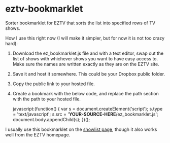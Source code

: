 eztv-bookmarklet
================

Sorter bookmarklet for EZTV that sorts the list into specified rows of TV shows.

How I use this right now (I will make it simpler, but for now it is not too crazy hard):

1. Download the ez_bookmarklet.js file and with a text editor, swap out the list of shows with whichever shows you want to have easy access to. Make sure the names are written exactly as they are on the EZTV site.
2. Save it and host it somewhere. This could be your Dropbox public folder.
3. Copy the public link to your hosted file.
4. Create a bookmark with the below code, and replace the path section with the path to your hosted file.

    javascript:(function() { var s = document.createElement('script'); s.type = 'text/javascript'; s.src = '**YOUR-SOURCE-HERE**/ez_bookmarklet.js'; document.body.appendChild(s); })();

I usually use this bookmarklet on the [showlist page](http://eztv.it/showlist/), though it also works well from the EZTV homepage.